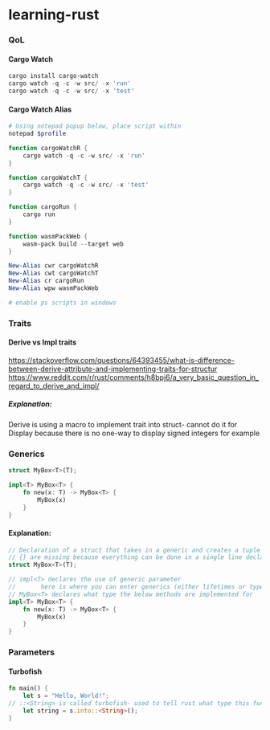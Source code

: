 # learning-rust

### QoL
#### Cargo Watch
```powershell
cargo install cargo-watch
cargo watch -q -c -w src/ -x 'run'
cargo watch -q -c -w src/ -x 'test'
```

#### Cargo Watch Alias
```powershell
# Using notepad popup below, place script within
notepad $profile

function cargoWatchR {
    cargo watch -q -c -w src/ -x 'run'
}

function cargoWatchT {
    cargo watch -q -c -w src/ -x 'test'
}

function cargoRun {
    cargo run
}

function wasmPackWeb {
    wasm-pack build --target web
}

New-Alias cwr cargoWatchR
New-Alias cwt cargoWatchT
New-Alias cr cargoRun
New-Alias wpw wasmPackWeb

# enable ps scripts in windows
```

### Traits
#### Derive vs Impl traits  
https://stackoverflow.com/questions/64393455/what-is-difference-between-derive-attribute-and-implementing-traits-for-structur  
https://www.reddit.com/r/rust/comments/h8bpj6/a_very_basic_question_in_regard_to_derive_and_impl/  
##### Explanation:
Derive is using a macro to implement trait into struct- cannot do it for Display because there is no one-way to display signed integers for example


### Generics
```rust
struct MyBox<T>(T);

impl<T> MyBox<T> {
    fn new(x: T) -> MyBox<T> {
        MyBox(x)
    }
}
```

#### Explanation:

```rust
// Declaration of a struct that takes in a generic and creates a tuple with that particular generic type
// {} are missing because everything can be done in a single line declaration
struct MyBox<T>(T);

// impl<T> declares the use of generic parameter
//       here is where you can enter generics (either lifetimes or types, eg 'a, T, etc)
// MyBox<T> declares what type the below methods are implemented for
impl<T> MyBox<T> {
    fn new(x: T) -> MyBox<T> {
        MyBox(x)
    }
}
```

### Parameters
#### Turbofish
```rust
fn main() {
    let s = "Hello, World!";
// ::<String> is called turbofish- used to tell rust what type this function should be converted into
    let string = s.into::<String>();
}
```
